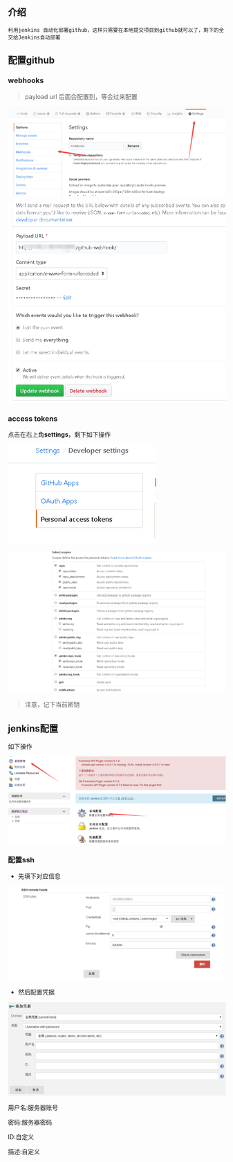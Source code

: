 ## 介绍

```
利用jenkins 自动化部署github，这样只需要在本地提交项目到github就可以了，剩下的全交给Jenkins自动部署
```

## 

## 配置github

### webhooks

> payload url 后面会配置到，等会过来配置

![](/assets/jtbg-1.png)

![](/assets/jtbg-2.png)

### 

### access tokens

点击在右上角**settings**，剩下如下操作

![](/assets/jtbg-5.png)

![](/assets/jtbg-3.png)

> 注意，记下当前密钥



## jenkins配置

如下操作

![](/assets/jtbg-6.png)

### 配置ssh



* 先填下对应信息



![](/assets/jtbg-7.png)



* 然后配置凭据



![](/assets/jtbg-8.png)

用户名:服务器账号

密码:服务器密码

ID:自定义

描述:自定义

